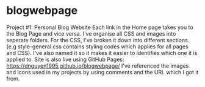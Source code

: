 # blogwebpage

Project #1: Personal Blog Website
Each link in the Home page takes you to the Blog Page and vice versa.
I've organise all CSS and images into seperate folders.
For the CSS, I've broken it down into different sections.
(e.g style-general.css contains styling codes which applies for all pages and CSS).
I've also named it so it makes it easier to identifies which one it is applied to.
Site is also live using GitHub Pages: https://dnguyen1995.github.io/blogwebpage/
I've referenced the images and icons used in my projects by using comments and the URL which I got it from.
